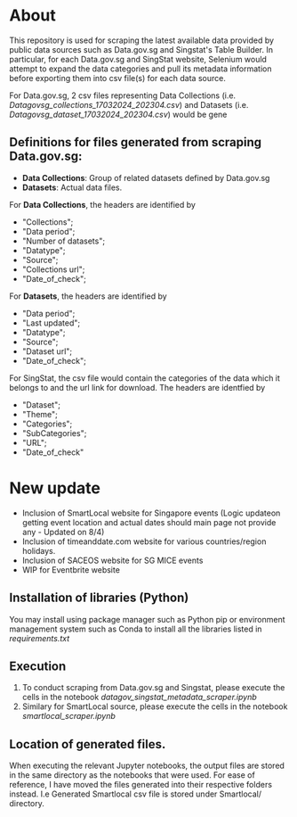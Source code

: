 # About
This repository is used for scraping the latest available data provided by public data sources such as Data.gov.sg and Singstat's Table Builder. In particular, for each Data.gov.sg and SingStat website, Selenium would attempt to expand the data categories and pull its metadata information before exporting them into csv file(s) for each data source. 

For Data.gov.sg, 2 csv files representing Data Collections (i.e. *Datagovsg_collections_17032024_202304.csv*) and Datasets (i.e. *Datagovsg_dataset_17032024_202304.csv*) would be gene



## Definitions for files generated from scraping Data.gov.sg:
 - **Data Collections**: Group of related datasets defined by Data.gov.sg
 - **Datasets**: Actual data files.

For **Data Collections**, the headers are identified by
- "Collections";
- "Data period";
- "Number of datasets";
- "Datatype";
- "Source";
- "Collections url";
- "Date_of_check";

For **Datasets**, the headers are identified by
- "Data period";
- "Last updated";
- "Datatype";
- "Source";
- "Dataset url";
- "Date_of_check";

For SingStat, the csv file would contain the categories of the data which it belongs to and the url link for download. The headers are identfied by 
- "Dataset";
- "Theme";
- "Categories";
- "SubCategories";
- "URL";
- "Date_of_check"


# New update
- Inclusion of SmartLocal website for Singapore events (Logic updateon getting event location and actual dates should main page not provide any - Updated on 8/4)
- Inclusion of timeanddate.com website for various countries/region holidays.
- Inclusion of SACEOS website for SG MICE events
- WIP for Eventbrite website

## Installation of libraries (Python)
You may install using package manager such as Python pip or environment management system such as Conda to install all the libraries listed in *requirements.txt*

## Execution
1. To conduct scraping from Data.gov.sg and Singstat, please execute the cells in the notebook *datagov_singstat_metadata_scraper.ipynb* 
2. Similary for SmartLocal source, please execute the cells in the notebook *smartlocal_scraper.ipynb* 

## Location of generated files.
When executing the relevant Jupyter notebooks, the output files are stored in the same directory as the notebooks that were used. For ease of reference, I have moved the files generated into their respective folders instead. I.e Generated Smartlocal csv file is stored under Smartlocal/ directory.